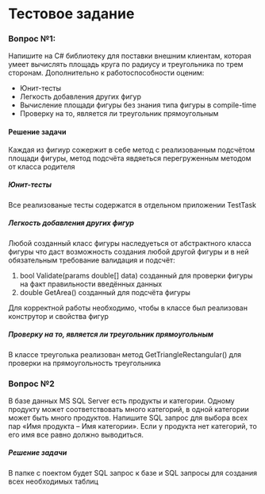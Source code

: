 # Тестовое задание
### Вопрос №1:
Напишите на C# библиотеку для поставки внешним клиентам, которая умеет вычислять площадь круга по радиусу и треугольника по трем сторонам. Дополнительно к работоспособности оценим:
* Юнит-тесты
* Легкость добавления других фигур
* Вычисление площади фигуры без знания типа фигуры в compile-time
* Проверку на то, является ли треугольник прямоугольным

#### Решение задачи
Каждая из фигиур сожержит в себе метод с реализованным подсчётом площади фигуры, метод подсчёта явдяеться перегруженным методом от класса родителя

##### Юнит-тесты
Все реализованые тесты содержатся в отдельном приложении TestTask

##### Легкость добавления других фигур
Любой созданный класс фигуры наследуеться от абстрактного класса фигуры что даст возможность создания любой другой фигуры и в ней обязательным требование валидация и подсчёт:
1) bool Validate(params double[] data) созданный для проверки фигуры на факт правильности введённых данных
2) double GetArea() созданный для подсчёта фигуры

Для корректной работы необходимо, чтобы в классе был реализован конструтор и свойства фигур

##### Проверку на то, является ли треугольник прямоугольным
В классе треуголька реализован метод GetTriangleRectangular() для проверки на прямоугольность треугольника

### Вопрос №2
В базе данных MS SQL Server есть продукты и категории. Одному продукту может соответствовать много категорий, в одной категории может быть много продуктов. Напишите SQL запрос для выбора всех пар «Имя продукта – Имя категории». Если у продукта нет категорий, то его имя все равно должно выводиться.

##### Решение задачи
В папке с поектом будет SQL запрос к базе и SQL запросы для создания всех необходимых таблиц
